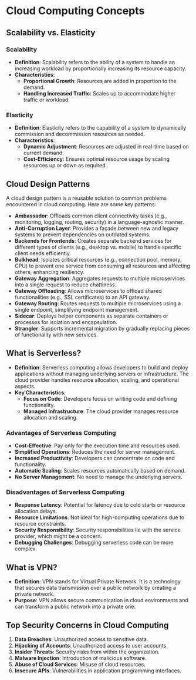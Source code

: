 # Cloud Computing Concepts

## Scalability vs. Elasticity

### Scalability

- **Definition**: Scalability refers to the ability of a system to handle an increasing workload by proportionally increasing its resource capacity.
- **Characteristics**:
  - **Proportional Growth**: Resources are added in proportion to the demand.
  - **Handling Increased Traffic**: Scales up to accommodate higher traffic or workload.

### Elasticity

- **Definition**: Elasticity refers to the capability of a system to dynamically commission and decommission resources as needed.
- **Characteristics**:
  - **Dynamic Adjustment**: Resources are adjusted in real-time based on current demand.
  - **Cost-Efficiency**: Ensures optimal resource usage by scaling resources up or down as required.

## Cloud Design Patterns

A cloud design pattern is a reusable solution to common problems encountered in cloud computing. Here are some key patterns:

- **Ambassador**: Offloads common client connectivity tasks (e.g., monitoring, logging, routing, security) in a language-agnostic manner.
- **Anti-Corruption Layer**: Provides a façade between new and legacy systems to prevent dependencies on outdated systems.
- **Backends for Frontends**: Creates separate backend services for different types of clients (e.g., desktop vs. mobile) to handle specific client needs efficiently.
- **Bulkhead**: Isolates critical resources (e.g., connection pool, memory, CPU) to prevent one service from consuming all resources and affecting others, enhancing resiliency.
- **Gateway Aggregation**: Aggregates requests to multiple microservices into a single request to reduce chattiness.
- **Gateway Offloading**: Allows microservices to offload shared functionalities (e.g., SSL certificates) to an API gateway.
- **Gateway Routing**: Routes requests to multiple microservices using a single endpoint, simplifying endpoint management.
- **Sidecar**: Deploys helper components as separate containers or processes for isolation and encapsulation.
- **Strangler**: Supports incremental migration by gradually replacing pieces of functionality with new services.

## What is Serverless?

- **Definition**: Serverless computing allows developers to build and deploy applications without managing underlying servers or infrastructure. The cloud provider handles resource allocation, scaling, and operational aspects.
- **Key Characteristics**:
  - **Focus on Code**: Developers focus on writing code and defining functionality.
  - **Managed Infrastructure**: The cloud provider manages resource allocation and scaling.

### Advantages of Serverless Computing

- **Cost-Effective**: Pay only for the execution time and resources used.
- **Simplified Operations**: Reduces the need for server management.
- **Increased Productivity**: Developers can concentrate on code and functionality.
- **Automatic Scaling**: Scales resources automatically based on demand.
- **No Server Management**: No need to manage the underlying servers.

### Disadvantages of Serverless Computing

- **Response Latency**: Potential for latency due to cold starts or resource allocation delays.
- **Resource Limitations**: Not ideal for high-computing operations due to resource constraints.
- **Security Responsibility**: Security responsibilities lie with the service provider, which might be a concern.
- **Debugging Challenges**: Debugging serverless code can be more complex.

## What is VPN?

- **Definition**: VPN stands for Virtual Private Network. It is a technology that secures data transmission over a public network by creating a private network.
- **Purpose**: VPN allows secure communication in cloud environments and can transform a public network into a private one.

## Top Security Concerns in Cloud Computing

1. **Data Breaches**: Unauthorized access to sensitive data.
2. **Hijacking of Accounts**: Unauthorized access to user accounts.
3. **Insider Threats**: Security risks from within the organization.
4. **Malware Injection**: Introduction of malicious software.
5. **Abuse of Cloud Services**: Misuse of cloud resources.
6. **Insecure APIs**: Vulnerabilities in application programming interfaces.

